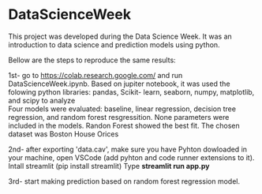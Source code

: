 # DataScienceWeek

This project was developed during the Data Science Week. It was an introduction to data science and prediction models using python.

Bellow are the steps to reproduce the same results:

1st- go to https://colab.research.google.com/ and run DataScienceWeek.ipynb. Based on jupiter notebook, it was used the folowing python libraries: pandas, Scikit- learn, seaborn, numpy, matplotlib, and scipy to analyze  
Four models were evaluated: baseline, linear regression, decision tree regression, and random forest resgressition. 
None parameters were included in the models. Randon Forest showed the best fit. 
The chosen dataset was Boston House Orices

2nd- after exporting 'data.cav', make sure you have Pyhton dowloaded in your machine, open VSCode (add pyhton and code runner extensions to it). Intall streamlit (pip install streamlit)
Type **streamlit run app.py** 

3rd- start making prediction based on random forest regression model.
